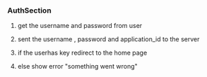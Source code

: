 ### AuthSection

 1. get the username and password from user

 2. sent the username , password and application_id to the server

 3. if the userhas key redirect to the home page

 4. else show error "something went wrong"

